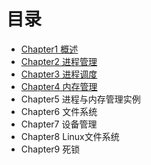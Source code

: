 # 目录
- [Chapter1 概述](https://github.com/abowloflrf/os-note/wiki/Chapter1-%E6%A6%82%E8%BF%B0)
- [Chapter2 进程管理](https://github.com/abowloflrf/os-note/wiki/Chapter2-%E8%BF%9B%E7%A8%8B%E7%AE%A1%E7%90%86)
- [Chapter3 进程调度](https://github.com/abowloflrf/os-note/wiki/Chapter3-%E8%BF%9B%E7%A8%8B%E8%B0%83%E5%BA%A6)
- [Chapter4 内存管理](https://github.com/abowloflrf/os-note/wiki/Chapter4-%E5%86%85%E5%AD%98%E7%AE%A1%E7%90%86)
- Chapter5 进程与内存管理实例
- Chapter6 文件系统
- Chapter7 设备管理
- Chapter8 Linux文件系统
- Chapter9 死锁
